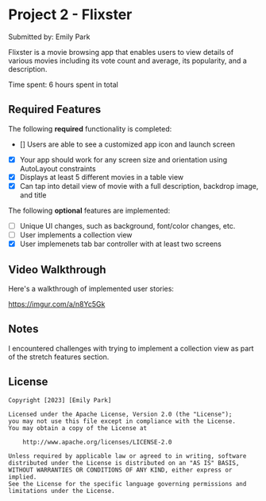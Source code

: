 # Project 2 - Flixster

Submitted by: Emily Park

Flixster is a movie browsing app that enables users to view details of various movies including its vote count and average, its popularity, and a description. 

Time spent: 6 hours spent in total

## Required Features

The following **required** functionality is completed:

- [] Users are able to see a customized app icon and launch screen
- [x] Your app should work for any screen size and orientation using AutoLayout constraints
- [x] Displays at least 5 different movies in a table view
- [x] Can tap into detail view of movie with a full description, backdrop image, and title
 
The following **optional** features are implemented:

- [ ] Unique UI changes, such as background, font/color changes, etc.
- [ ] User implements a collection view
- [x] User implemenets tab bar controller with at least two screens

## Video Walkthrough

Here's a walkthrough of implemented user stories:

https://imgur.com/a/n8Yc5Gk

## Notes

I encountered challenges with trying to implement a collection view as part of the stretch features section.

## License

    Copyright [2023] [Emily Park]

    Licensed under the Apache License, Version 2.0 (the "License");
    you may not use this file except in compliance with the License.
    You may obtain a copy of the License at

        http://www.apache.org/licenses/LICENSE-2.0

    Unless required by applicable law or agreed to in writing, software
    distributed under the License is distributed on an "AS IS" BASIS,
    WITHOUT WARRANTIES OR CONDITIONS OF ANY KIND, either express or implied.
    See the License for the specific language governing permissions and
    limitations under the License.
